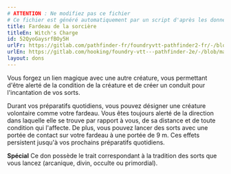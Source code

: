 ```yaml
---
# ATTENTION : Ne modifiez pas ce fichier
# Ce fichier est généré automatiquement par un script d'après les données du module Foundry VTT officiel et de sa traduction
title: Fardeau de la sorcière
titleEn: Witch's Charge
id: 52QyoGaysrfBOy5H
urlFr: https://gitlab.com/pathfinder-fr/foundryvtt-pathfinder2-fr/-/blob/master/data/feats/52QyoGaysrfBOy5H.htm
urlEn: https://gitlab.com/hooking/foundry-vtt---pathfinder-2e/-/blob/master/packs/data/feats.db/witch-s-charge.json
layout: dons
---
```

Vous forgez un lien magique avec une autre créature, vous permettant d'être alerté de la condition de la créature et de créer un conduit pour l'incantation de vos sorts.

Durant vos préparatifs quotidiens, vous pouvez désigner une créature volontaire comme votre fardeau. Vous êtes toujours alerté de la direction dans laquelle elle se trouve par rapport à vous, de sa distance et de toute condition qui l'affecte. De plus, vous pouvez lancer des sorts avec une portée de contact sur votre fardeau à une portée de 9 m. Ces effets persistent jusqu'à vos prochains préparatifs quotidiens.

**Spécial** Ce don possède le trait correspondant à la tradition des sorts que vous lancez (arcanique, divin, occulte ou primordial).
